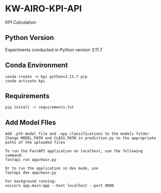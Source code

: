 # KW-AIRO-KPI-API
KPI Calculation


## Python Version

Experiments conducted in Python version 3.11.7

## Conda Environment

```
conda create -n kpi python=3.11.7 pip
conda activate kpi
```
## Requirements

```
pip install -r requirements.txt
```

## Add Model FIles
```
Add .pth model file and .npy classifications to the models folder
Change MODEL_PATH and CLASS_PATH in prediction.py to the appropriate paths of the uploaded files

To run the FastAPI application on localhost, use the following command:
fastapi run app/main.py

Or to run the application in dev mode, use
fastapi dev app/main.py

For background running:
uvicorn app.main:app --host localhost --port 8000
```
